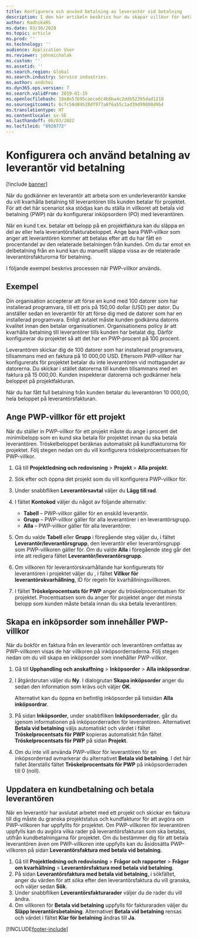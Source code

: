 ```yaml
---
title: Konfigurera och använd betalning av leverantör vid betalning
description: I den här artikeln beskrivs hur du skapar villkor för betala vid betalning (PWP) så att du kan frisläppa leverantörsbetalningar för delbelopp baserat på kundbetalningar.
author: RadhikaRS
ms.date: 03/30/2020
ms.topic: article
ms.prod: ''
ms.technology: ''
audience: Application User
ms.reviewer: johnmichalak
ms.custom: ''
ms.assetid: ''
ms.search.region: Global
ms.search.industry: Service industries
ms.author: andchoi
ms.dyn365.ops.version: 7
ms.search.validFrom: 2019-01-15
ms.openlocfilehash: 10e8e57695caece6c4b6ba4c2ddb52395dad1218
ms.sourcegitcommit: 6cfc50d89528df977a8f6a55c1ad39d99800d9b4
ms.translationtype: HT
ms.contentlocale: sv-SE
ms.lasthandoff: 06/03/2022
ms.locfileid: "8920772"
---
```

# <a name="set-up-and-use-pay-when-paid-vendor-payments"></a>Konfigurera och använd betalning av leverantör vid betalning

[!include [banner](../includes/banner.md)]

När du godkänner en leverantör att arbeta som en underleverantör kanske du vill kvarhålla betalning till leverantören tills kunden betalar för projektet. För att det här scenariot ska stödjas kan du ställa in villkoret att betala vid betalning (PWP) när du konfigurerar inköpsordern (PO) med leverantören.

När en kund t.ex. betalar ett belopp på en projektfaktura kan du släppa en del av eller hela leverantörsfakturabeloppet. Ange bara PWP-villkor som anger att leverantören kommer att betalas efter att du har fått en procentandel av den relaterade betalningen från kunden. Om du tar emot en delbetalning från en kund kan du manuellt släppa vissa av de relaterade leverantörsfakturorna för betalning.

I följande exempel beskrivs processen när PWP-villkor används.

## <a name="example"></a>Exempel

Din organisation accepterar att förse en kund med 100 datorer som har installerad programvara, till ett pris på 150,00 dollar (USD) per dator. Du anställer sedan en leverantör för att förse dig med de datorer som har en installerad programvara. Enligt avtalet måste kunden godkänna datorns kvalitet innan den betalar organisationen. Organisationens policy är att kvarhålla betalning till leverantörer tills kunden har betalat dig. Därför konfigurerar du projektet så att det har en PWP-procent på 100 procent.

Leverantören skickar dig de 100 datorer som har installerad programvara, tillsammans med en faktura på 10 000,00 USD. Eftersom PWP-villkor har konfigurerats för projektet betalar du inte leverantören vid mottagandet av datorerna. Du skickar i stället datorerna till kunden tillsammans med en faktura på 15 000,00. Kunden inspekterar datorerna och godkänner hela beloppet på projektfakturan.

När du har fått full betalning från kunden betalar du leverantören 10 000,00, hela beloppet på leverantörsfakturan.

## <a name="set-up-pwp-terms-for-a-project"></a>Ange PWP-villkor för ett projekt

När du ställer in PWP-villkor för ett projekt måste du ange i procent det minimibelopp som en kund ska betala för projektet innan du ska betala leverantören. Tröskelbeloppet beräknas automatiskt på kundfakturorna för projektet. Följ stegen nedan om du vill konfigurera tröskelprocentsatsen för PWP-villkor.

1. Gå till **Projektledning och redovisning** \> **Projekt** \> **Alla projekt**.
2. Sök efter och öppna det projekt som du vill konfigurera PWP-villkor för.
3. Under snabbfliken **Leverantörsavtal** väljer du **Lägg till rad**.
3. I fältet **Kontokod** väljer du något av följande alternativ:

    - **Tabell** – PWP-villkor gäller för en enskild leverantör.
    - **Grupp** – PWP-villkor gäller för alla leverantörer i en leverantörsgrupp.
    - **Alla** – PWP-villkor gäller för alla leverantörer.

4. Om du valde **Tabell** eller **Grupp** i föregående steg väljer du, i fältet **Leverantör/leverantörsgrupp**, den leverantör eller leverantörsgrupp som PWP-villkoren gäller för. Om du valde **Alla** i föregående steg går det inte att redigera fältet **Leverantör/leverantörsgrupp**.
5. Om villkoren för leverantörskvarhållande har konfigurerats för leverantören i projektet väljer du , i fältet **Villkor för leverantörskvarhållning**, ID för regeln för kvarhållningsvillkoren.
6. I fältet **Tröskelprocentsats för PWP** anger du tröskelprocentsatsen för projektet. Procentsatsen som du anger för projektet anger det minsta belopp som kunden måste betala innan du ska betala leverantören.

## <a name="create-a-po-that-has-pwp-terms"></a>Skapa en inköpsorder som innehåller PWP-villkor

När du bokför en faktura från en leverantör och leverantören omfattas av PWP-villkoren visas de här villkoren på inköpsorderraderna. Följ stegen nedan om du vill skapa en inköpsorder som innehåller PWP-villkor.

1. Gå till **Upphandling och anskaffning** \> **Inköpsorder** \> **Alla inköpsordrar**.
2. I åtgärdsrutan väljer du **Ny**. I dialogrutan **Skapa inköpsorder** anger du sedan den information som krävs och väljer **OK**.

    Alternativt kan du öppna en befintlig inköpsorder på listsidan **Alla inköpsordrar**.

4. På sidan **Inköpsorder**, under snabbfliken **Inköpsorderrader**, går du igenom informationen på inköpsorderraden för leverantören. Alternativet **Betala vid betalning** väljs automatiskt och värdet i fältet **Tröskelprocentsats för PWP** kopieras automatiskt från fältet **Tröskelprocentsats för PWP** på sidan **Projekt**.
6. Om du inte vill använda PWP-villkor för leverantören för en inköpsorderrad avmarkerar du alternativet **Betala vid betalning**. I det här fallet återställs fältet **Tröskelprocentsats för PWP** på inköpsorderraden till 0 (noll).

## <a name="update-a-customer-payment-and-pay-the-vendor"></a>Uppdatera en kundbetalning och betala leverantören

När en leverantör har avslutat arbetet med ett projekt och skickar en faktura till dig måste du granska projektstatus och kundfakturor för att avgöra om PWP-villkoren har uppfyllts för projektet. Om PWP-villkoren för leverantören uppfylls kan du avgöra vilka rader på leverantörsfakturan som ska betalas, utifrån kundbetalningarna för projektet. Om du bestämmer dig för att betala leverantören även om PWP-villkoren inte uppfylls kan du åsidosätta PWP-villkoren på sidan **Leverantörsfaktura med betala vid betalning**.

1. Gå till **Projektledning och redovisning** \> **Frågor och rapporter** \> **Frågor om kvarhållning** \> **Leverantörsfaktura med betala vid betalning**.
2. På sidan **Leverantörsfaktura med betala vid betalning**, i sökfältet, anger du värden för att söka efter den leverantörsfaktura du vill granska, och väljer sedan **Sök**.
3. Under snabbfliken **Leverantörsfakturarader** väljer du de rader du vill ändra.
4. Om villkoren för **Betala vid betalning** uppfylls för fakturaraden väljer du **Släpp leverantörsbetalning**. Alternativet **Betala vid betalning** rensas och värdet i fältet **Klar för betalning** ändras till **Ja**.


[!INCLUDE[footer-include](../includes/footer-banner.md)]